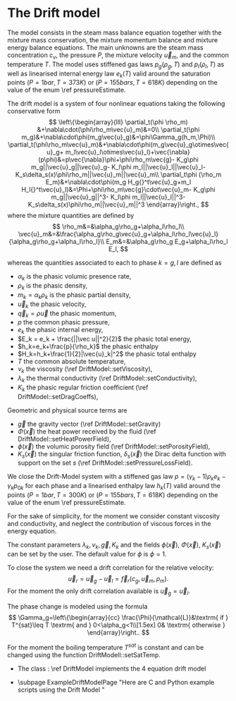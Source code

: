 The Drift model
===============	

The model consists in the steam mass balance equation together with the mixture mass conservation, the mixture momentum balance and mixture energy balance equations. The main unknowns are the steam mass concentration $c_v$, the pressure $P$, the mixture velocity $\vec{u}_m$, and the common temperature $T$. The model uses stiffened gas laws $p_g(\rho_g,T)$ and  $p_l(\rho_l,T)$ as well as  linearised internal energy law $e_k(T)$ valid around the saturation points $(P=1 bar, T=373K)$ or $(P=155 bars, T=618K)$ depending on the value of the enum \ref pressureEstimate.

The drift model is a system of four nonlinear equations taking the following conservative form
$$
\left\{\begin{array}{lll}
         \partial_t(\phi \rho_m) &+\nabla\cdot(\phi\rho_m\vec{u}_m)&=0\\
         \partial_t(\phi m_g)&+\nabla\cdot\phi(m_g\vec{u}_g)&=\phi\Gamma_g(h_m,\Phi)\\
         \partial_t(\phi\rho_m\vec{u}_m)&+\nabla\cdot\phi(m_g\vec{u}_g\otimes\vec{u}_g+ m_l\vec{u}_l\otimes\vec{u}_l)+\vec{\nabla}(p\phi)&=p\vec{\nabla}\phi+\phi\rho_m\vec{g}- K_g\phi m_g||\vec{u}_g||\vec{u}_g- K_l\phi m_l||\vec{u}_l||\vec{u}_l- K_s\delta_s(x)\phi\rho_m||\vec{u}_m||\vec{u}_m\\
         \partial_t\phi (\rho_m E_m)&+\nabla\cdot\phi(m_g H_g{}^t\vec{u}_g+m_l H_l{}^t\vec{u}_l)&=\Phi+\phi\rho_m\vec{g}\cdot\vec{u}_m- K_g\phi m_g||\vec{u}_g||^3- K_l\phi m_l||\vec{u}_l||^3- K_s\delta_s(x)\phi\rho_m||\vec{u}_m||^3
        \end{array}\right.,
$$
where the mixture quantities are defined by
$$
\rho_m&=&\alpha_g\rho_g+\alpha_l\rho_l\\
\vec{u}_m&=&\frac{\alpha_g\rho_g\vec{u}_g+\alpha_l\rho_l\vec{u}_l}{\alpha_g\rho_g+\alpha_l\rho_l}\\
E_m&=&\alpha_g\rho_g E_g+\alpha_l\rho_l E_l,
$$

whereas the quantities associated to each to phase $k=g,l$ are defined as
- $\alpha_k$ is the phasic volumic presence rate,
- $\rho_k$ is the phasic density,
- $m_k=\alpha_k\rho_k$ is the phasic partial density,
- $\vec u_k$ the phasic velocity,
- $\vec q_k = \rho \vec u$ the phasic momentum,
- $p$ the common phasic pressure,
- $e_k$ the phasic internal energy,
- $E_k = e_k + \frac{||\vec u||^2}{2}$ the phasic total energy,
- $h_k=e_k+\frac{p}{\rho_k}$ the phasic enthalpy
- $H_k=h_k+\frac{1}{2}|\vec{u}_k|^2$ the phasic total enthalpy
- $T$ the common absolute temperature,
- $\nu_k$ the viscosity (\ref DriftModel::setViscosity),
- $\lambda_k$ the thermal conductivity (\ref DriftModel::setConductivity),
- $K_k$ the phasic regular friction coefficient (\ref DriftModel::setDragCoeffs),

Geometric and physical source terms are
- $\vec g$ the gravity vector (\ref DriftModel::setGravity)
- $\Phi(\vec x)$ the heat power received by the fluid (\ref DriftModel::setHeatPowerField),
- $\phi(\vec x)$ the volumic porosity field (\ref DriftModel::setPorosityField),
- $K_s(\vec x)$ the singular friction function, $\delta_s(\vec x)$ the Dirac delta function with support on the set $s$ (\ref DriftModel::setPressureLossField).

We close the Drift-Model system with a stiffened gas law $p = (\gamma_k -1) \rho_k e_k -\gamma_k p_{0k}$ for each phase and a linearised enthalpy law $h_k(T)$ valid around the points $(P=1 bar, T=300K)$ or $(P=155 bars, T=618K)$ depending on the value of the enum \ref pressureEstimate.

For the sake of simplicity, for the moment we consider constant viscosity and conductivity, and neglect the contribution of viscous forces in the energy equation.

The constant parameters $\lambda_k, \nu_k,\vec g, K_k$ and the fields $\phi(\vec x),\: \Phi(\vec x),\: K_s(\vec x)$ can be set by the user. The default value for $\phi$ is $\phi=1$.


To close the system we need a drift correlation for the relative velocity:
$$
\vec{u}_r=\vec{u}_g-\vec{u}_l=\vec{f}_r(c_g,\vec{u}_m,\rho_m).
$$
For the moment the only drift correlation available is $\vec{u}_g=\vec{u}_l$.

The phase change is modeled using the formula
$$
 \Gamma_g=\left\{\begin{array}{cc}
         \frac{\Phi}{\mathcal{L}}&\textrm{ if } T^{sat}\leq T \textrm{ and } 0<\alpha_g<1\\[1.5ex]
         0& \textrm{ otherwise }
        \end{array}\right..
$$

For the moment the boiling temperature $T^{sat}$ is constant and can be changed using the function DriftModell::setSatTemp.

* The class : \ref DriftModel implements the 4 equation drift model

* \subpage ExampleDriftModelPage "Here are C and Python example scripts using the Drift Model  "


